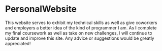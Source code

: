 ﻿# PersonalWebsite
This website serves to exhibit my technical skills as well as give coworkers and employers a better idea of the kind of programmer I am. As I complete my final coursework as well as take on new challenges, I will continue to update and improve this site. Any advice or suggestions would be greatly appreciated!
